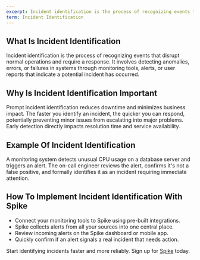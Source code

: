```yaml
---
excerpt: Incident identification is the process of recognizing events that disrupt normal operations and require a response.
term: Incident Identification
---
```

## What Is Incident Identification

Incident identification is the process of recognizing events that disrupt normal operations and require a response. It involves detecting anomalies, errors, or failures in systems through monitoring tools, alerts, or user reports that indicate a potential incident has occurred.

## Why Is Incident Identification Important

Prompt incident identification reduces downtime and minimizes business impact. The faster you identify an incident, the quicker you can respond, potentially preventing minor issues from escalating into major problems. Early detection directly impacts resolution time and service availability.

## Example Of Incident Identification

A monitoring system detects unusual CPU usage on a database server and triggers an alert. The on-call engineer reviews the alert, confirms it's not a false positive, and formally identifies it as an incident requiring immediate attention.

## How To Implement Incident Identification With Spike

- Connect your monitoring tools to Spike using pre-built integrations.
- Spike collects alerts from all your sources into one central place.
- Review incoming alerts on the Spike dashboard or mobile app.
- Quickly confirm if an alert signals a real incident that needs action.

Start identifying incidents faster and more reliably. Sign up for [Spike](https://app.spike.sh/signup) today.